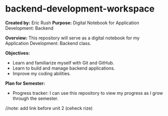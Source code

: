 # backend-development-workspace

**Created by:** Eric Rush
**Purpose:** Digital Notebook for Application Development: Backend

**Overview:**
    This repository will serve as a digital notebook for my Application Development: Backend class.

**Objectives:**
- Learn and familiarize myself with Git and GitHub.
- Learn to build and manage backend applications.
- Improve my coding abilities.


**Plan for Semester:**
- Progress tracker: I can use this repository to view my progress as I grow through the semester.

//note: add link before unit 2 (ceheck rize)